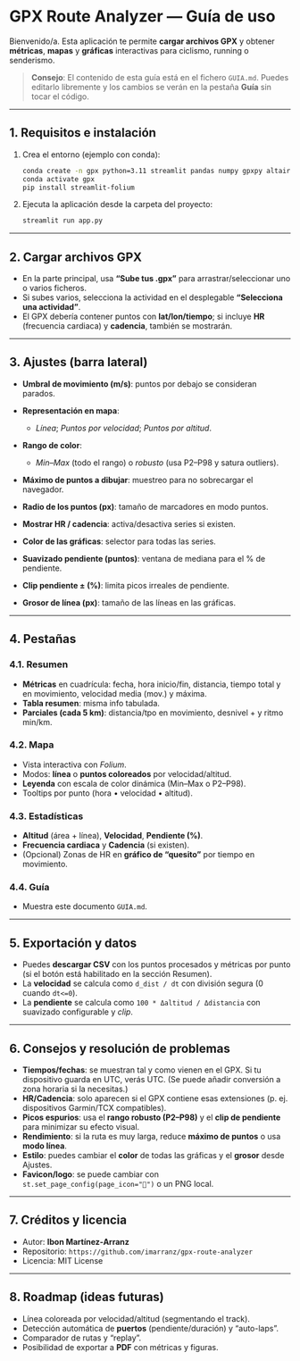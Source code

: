 # GPX Route Analyzer — Guía de uso

Bienvenido/a. Esta aplicación te permite **cargar archivos GPX** y obtener **métricas**, **mapas** y **gráficas** interactivas para ciclismo, running o senderismo.

> **Consejo**: El contenido de esta guía está en el fichero `GUIA.md`. Puedes editarlo libremente y los cambios se verán en la pestaña **Guía** sin tocar el código.

---

## 1. Requisitos e instalación

1. Crea el entorno (ejemplo con conda):

   ```bash
   conda create -n gpx python=3.11 streamlit pandas numpy gpxpy altair folium -c conda-forge
   conda activate gpx
   pip install streamlit-folium
   ```
2. Ejecuta la aplicación desde la carpeta del proyecto:

   ```bash
   streamlit run app.py
   ```

---

## 2. Cargar archivos GPX

* En la parte principal, usa **“Sube tus .gpx”** para arrastrar/seleccionar uno o varios ficheros.
* Si subes varios, selecciona la actividad en el desplegable **“Selecciona una actividad”**.
* El GPX debería contener puntos con **lat/lon/tiempo**; si incluye **HR** (frecuencia cardiaca) y **cadencia**, también se mostrarán.

---

## 3. Ajustes (barra lateral)

* **Umbral de movimiento (m/s)**: puntos por debajo se consideran parados.
* **Representación en mapa**:

  * *Línea*; *Puntos por velocidad*; *Puntos por altitud*.
* **Rango de color**:

  * *Min–Max* (todo el rango) o *robusto* (usa P2–P98 y satura outliers).
* **Máximo de puntos a dibujar**: muestreo para no sobrecargar el navegador.
* **Radio de los puntos (px)**: tamaño de marcadores en modo puntos.
* **Mostrar HR / cadencia**: activa/desactiva series si existen.
* **Color de las gráficas**: selector para todas las series.
* **Suavizado pendiente (puntos)**: ventana de mediana para el % de pendiente.
* **Clip pendiente ± (%)**: limita picos irreales de pendiente.
* **Grosor de línea (px)**: tamaño de las líneas en las gráficas.

---

## 4. Pestañas

### 4.1. Resumen

* **Métricas** en cuadrícula: fecha, hora inicio/fin, distancia, tiempo total y en movimiento, velocidad media (mov.) y máxima.
* **Tabla resumen**: misma info tabulada.
* **Parciales (cada 5 km)**: distancia/tpo en movimiento, desnivel + y ritmo min/km.

### 4.2. Mapa

* Vista interactiva con *Folium*.
* Modos: **línea** o **puntos coloreados** por velocidad/altitud.
* **Leyenda** con escala de color dinámica (Min–Max o P2–P98).
* Tooltips por punto (hora • velocidad • altitud).

### 4.3. Estadísticas

* **Altitud** (área + línea), **Velocidad**, **Pendiente (%)**.
* **Frecuencia cardiaca** y **Cadencia** (si existen).
* (Opcional) Zonas de HR en **gráfico de “quesito”** por tiempo en movimiento.

### 4.4. Guía

* Muestra este documento `GUIA.md`.

---

## 5. Exportación y datos

* Puedes **descargar CSV** con los puntos procesados y métricas por punto (si el botón está habilitado en la sección Resumen).
* La **velocidad** se calcula como `d_dist / dt` con división segura (0 cuando `dt<=0`).
* La **pendiente** se calcula como `100 * Δaltitud / Δdistancia` con suavizado configurable y *clip*.

---

## 6. Consejos y resolución de problemas

* **Tiempos/fechas**: se muestran tal y como vienen en el GPX. Si tu dispositivo guarda en UTC, verás UTC. (Se puede añadir conversión a zona horaria si la necesitas.)
* **HR/Cadencia**: solo aparecen si el GPX contiene esas extensiones (p. ej. dispositivos Garmin/TCX compatibles).
* **Picos espurios**: usa el **rango robusto (P2–P98)** y el **clip de pendiente** para minimizar su efecto visual.
* **Rendimiento**: si la ruta es muy larga, reduce **máximo de puntos** o usa **modo línea**.
* **Estilo**: puedes cambiar el **color** de todas las gráficas y el **grosor** desde Ajustes.
* **Favicon/logo**: se puede cambiar con `st.set_page_config(page_icon="🚴")` o un PNG local.

---

## 7. Créditos y licencia

* Autor: **Ibon Martínez-Arranz**
* Repositorio: `https://github.com/imarranz/gpx-route-analyzer`
* Licencia: MIT License

---

## 8. Roadmap (ideas futuras)

* Línea coloreada por velocidad/altitud (segmentando el track).
* Detección automática de **puertos** (pendiente/duración) y “auto-laps”.
* Comparador de rutas y “replay”.
* Posibilidad de exportar a **PDF** con métricas y figuras.
